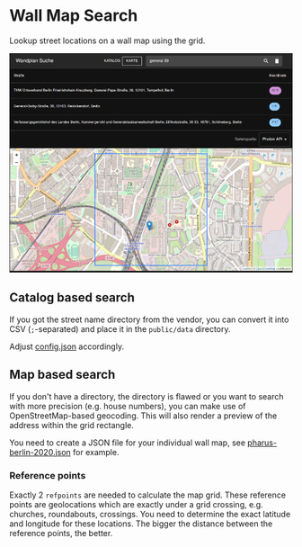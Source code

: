 # Wall Map Search

Lookup street locations on a wall map using the grid.

![Screenshot](screenshot.png)

## Catalog based search

If you got the street name directory from the vendor,
you can convert it into CSV (`;`-separated) and place it in the `public/data` directory.

Adjust [config.json](public/data/config.json) accordingly.

## Map based search

If you don't have a directory, the directory is flawed or you want to search with more precision (e.g. house numbers),
you can make use of OpenStreetMap-based geocoding.
This will also render a preview of the address within the grid rectangle.

You need to create a JSON file for your individual wall map,
see [pharus-berlin-2020.json](public/data/pharus-berlin-2020.json) for example.

### Reference points

Exactly 2 `refpoints` are needed to calculate the map grid.
These reference points are geolocations which are exactly under a grid crossing,
e.g. churches, roundabouts, crossings.
You need to determine the exact latitude and longitude for these locations.
The bigger the distance between the reference points, the better.

